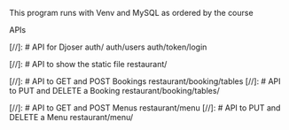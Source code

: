 This program runs with Venv and MySQL as ordered by the course

APIs

[//]: # API for Djoser
auth/
auth/users
auth/token/login

[//]: # API to show the static file
restaurant/

[//]: # API to GET and POST Bookings
restaurant/booking/tables
[//]: # API to PUT and DELETE a Booking
restaurant/booking/tables/<id>

[//]: # API to GET and POST Menus
restaurant/menu
[//]: # API to PUT and DELETE a Menu
restaurant/menu/<id>
